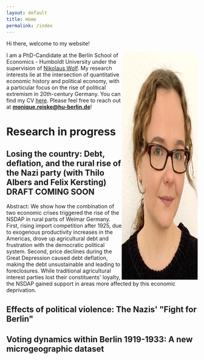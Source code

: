 ```yaml
---
layout: default
title: Home
permalink: /index
---
```


Hi there, welcome to my website!

<img align="right" src="./assets/images/IMG_3938.jpeg" width="200" height="600" >

I am a PhD-Candidate at the Berlin School of Economics - Humboldt University under the supervision of [Nikolaus Wolf](https://sites.google.com/site/nikolauswolf01). 
My research interests lie at the intersection of quantitative economic history and political economy, with a particular focus on the rise of political extremism in 20th-century Germany. 
You can find my CV [here](https://www.dropbox.com/scl/fi/r8vwb4pqgi8mwggv4g7s9/CV-Monique-Reiske.pdf?rlkey=4gwxd59doowmeqeio3z0ackgv&dl=0). 
Please feel free to reach out at **monique.reiske@hu-berlin.de**!

# Research in progress

## Losing the country: Debt, deflation, and the rural rise of the Nazi party (with Thilo Albers and Felix Kersting) DRAFT COMING SOON

Abstract: 
We show how the combination of two economic crises triggered the rise of the NSDAP in rural parts of Weimar Germany. First, rising import competition after 1925, due to exogenous productivity increases in the Americas, drove up agricultural debt and frustration with the democratic political system. Second, price declines during the Great Depression caused  debt deflation, making the debt unsustainable and leading to foreclosures. While traditional agricultural interest parties lost their constituents' loyalty, the NSDAP gained support in areas more affected by this economic deprivation.

## Effects of political violence: The Nazis' "Fight for Berlin"

## Voting dynamics within Berlin 1919-1933: A new microgeographic dataset

